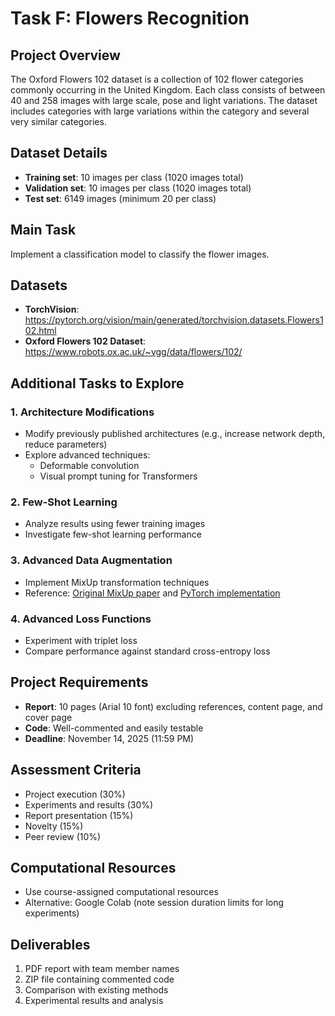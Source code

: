 # Task F: Flowers Recognition

## Project Overview
The Oxford Flowers 102 dataset is a collection of 102 flower categories commonly occurring in the United Kingdom. Each class consists of between 40 and 258 images with large scale, pose and light variations. The dataset includes categories with large variations within the category and several very similar categories.

## Dataset Details
- **Training set**: 10 images per class (1020 images total)
- **Validation set**: 10 images per class (1020 images total)
- **Test set**: 6149 images (minimum 20 per class)

## Main Task
Implement a classification model to classify the flower images.

## Datasets
- **TorchVision**: https://pytorch.org/vision/main/generated/torchvision.datasets.Flowers102.html
- **Oxford Flowers 102 Dataset**: https://www.robots.ox.ac.uk/~vgg/data/flowers/102/

## Additional Tasks to Explore

### 1. Architecture Modifications
- Modify previously published architectures (e.g., increase network depth, reduce parameters)
- Explore advanced techniques:
  - Deformable convolution
  - Visual prompt tuning for Transformers

### 2. Few-Shot Learning
- Analyze results using fewer training images
- Investigate few-shot learning performance

### 3. Advanced Data Augmentation
- Implement MixUp transformation techniques
- Reference: [Original MixUp paper](https://arxiv.org/abs/1710.09412) and [PyTorch implementation](https://github.com/facebookresearch/mixup-cifar10)

### 4. Advanced Loss Functions
- Experiment with triplet loss
- Compare performance against standard cross-entropy loss

## Project Requirements
- **Report**: 10 pages (Arial 10 font) excluding references, content page, and cover page
- **Code**: Well-commented and easily testable
- **Deadline**: November 14, 2025 (11:59 PM)

## Assessment Criteria
- Project execution (30%)
- Experiments and results (30%)
- Report presentation (15%)
- Novelty (15%)
- Peer review (10%)

## Computational Resources
- Use course-assigned computational resources
- Alternative: Google Colab (note session duration limits for long experiments)

## Deliverables
1. PDF report with team member names
2. ZIP file containing commented code
3. Comparison with existing methods
4. Experimental results and analysis